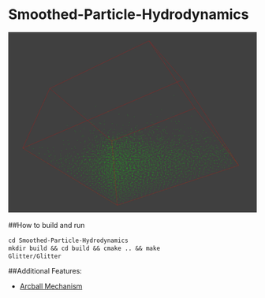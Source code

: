 # Smoothed-Particle-Hydrodynamics

![screeshot](ScreenShot.png)

##How to build and run

```
cd Smoothed-Particle-Hydrodynamics
mkdir build && cd build && cmake .. && make
Glitter/Glitter
```

##Additional Features:

+ [Arcball Mechanism](http://courses.cms.caltech.edu/cs171/assignments/hw3/hw3-notes/notes-hw3.html)
